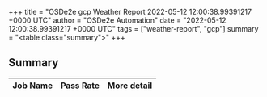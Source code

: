 +++
title = "OSDe2e gcp Weather Report 2022-05-12 12:00:38.99391217 +0000 UTC"
author = "OSDe2e Automation"
date = "2022-05-12 12:00:38.99391217 +0000 UTC"
tags = ["weather-report", "gcp"]
summary = "<table class=\"summary\"></table>"
+++
## Summary

| Job Name | Pass Rate | More detail |
|----------|-----------|-------------|





